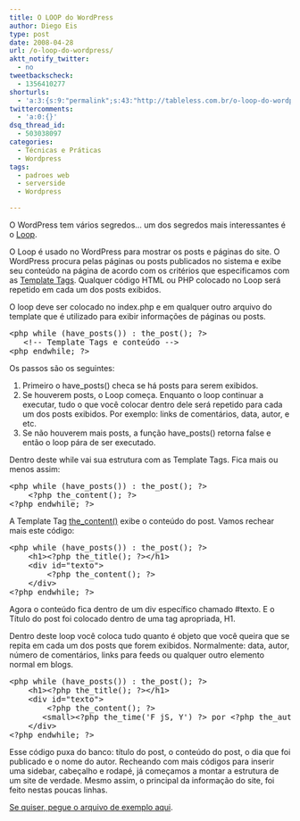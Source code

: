 ```yaml
---
title: O LOOP do WordPress
author: Diego Eis
type: post
date: 2008-04-28
url: /o-loop-do-wordpress/
aktt_notify_twitter:
  - no
tweetbackscheck:
  - 1356410277
shorturls:
  - 'a:3:{s:9:"permalink";s:43:"http://tableless.com.br/o-loop-do-wordpress";s:7:"tinyurl";s:26:"http://tinyurl.com/3pnfjl3";s:4:"isgd";s:19:"http://is.gd/4R1Scy";}'
twittercomments:
  - 'a:0:{}'
dsq_thread_id:
  - 503038097
categories:
  - Técnicas e Práticas
  - Wordpress
tags:
  - padroes web
  - serverside
  - Wordpress

---
```

O WordPress tem vários segredos&#8230; um dos segredos mais interessantes é o [Loop][1].

O Loop é usado no WordPress para mostrar os posts e páginas do site. O WordPress procura pelas páginas ou posts publicados no sistema e exibe seu conteúdo na página de acordo com os critérios que especificamos com as [Template Tags][2]. Qualquer código HTML ou PHP colocado no Loop será repetido em cada um dos posts exibidos. 

O loop deve ser colocado no index.php e em qualquer outro arquivo do template que é utilizado para exibir informações de páginas ou posts.

<pre class="lang-html">&lt;php while (have_posts()) : the_post(); ?&gt;
   &lt;!-- Template Tags e conte&uacute;do --&gt;
&lt;php endwhile; ?&gt;
</pre>

Os passos são os seguintes:

  1. Primeiro o have_posts() checa se há posts para serem exibidos.
  2. Se houverem posts, o Loop começa. Enquanto o loop continuar a executar, tudo o que você colocar dentro dele será repetido para cada um dos posts exibidos. Por exemplo: links de comentários, data, autor, e etc.
  3. Se não houverem mais posts, a função have_posts() retorna false e então o loop pára de ser executado.

Dentro deste while vai sua estrutura com as Template Tags. Fica mais ou menos assim:

<pre class="lang-html">&lt;php while (have_posts()) : the_post(); ?&gt;
    &lt;?php the_content(); ?&gt;
&lt;?php endwhile; ?&gt;
</pre>

A Template Tag [the_content()][3] exibe o conteúdo do post. Vamos rechear mais este código:

<pre class="lang-html">&lt;php while (have_posts()) : the_post(); ?&gt;
    &lt;h1&gt;&lt;?php the_title(); ?&gt;&lt;/h1&gt;
    &lt;div id="texto"&gt;
        &lt;?php the_content(); ?&gt;
    &lt;/div&gt;
&lt;?php endwhile; ?&gt;
</pre>

Agora o conteúdo fica dentro de um div específico chamado #texto. E o Título do post foi colocado dentro de uma tag apropriada, H1.

Dentro deste loop você coloca tudo quanto é objeto que você queira que se repita em cada um dos posts que forem exibidos. Normalmente: data, autor, número de comentários, links para feeds ou qualquer outro elemento normal em blogs.

<pre class="lang-html">&lt;php while (have_posts()) : the_post(); ?&gt;
    &lt;h1&gt;&lt;?php the_title(); ?&gt;&lt;/h1&gt;
    &lt;div id="texto"&gt;
        &lt;?php the_content(); ?&gt;
       &lt;small&gt;&lt;?php the_time('F jS, Y') ?&gt; por &lt;?php the_author() ?&gt; &lt;/small&gt;
    &lt;/div&gt;
&lt;?php endwhile; ?&gt;
</pre>

Esse código puxa do banco: título do post, o conteúdo do post, o dia que foi publicado e o nome do autor. Recheando com mais códigos para inserir uma sidebar, cabeçalho e rodapé, já começamos a montar a estrutura de um site de verdade. Mesmo assim, o principal da informação do site, foi feito nestas poucas linhas.

[Se quiser, pegue o arquivo de exemplo aqui][4].

 [1]: http://codex.wordpress.org/The_Loop
 [2]: http://codex.wordpress.org/Template_Tags
 [3]: http://codex.wordpress.org/Template_Tags/the_content
 [4]: http://tableless.com.br/uploads/2008/04/exemplo-loop-wordpressphp.zip